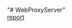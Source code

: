 "# WebProxyServer" <br />
<a href="https://github.com/adamlkl/WebProxyServer/blob/master/documentation/report/WebProxyServerDocumentation.pdf">report<a />
